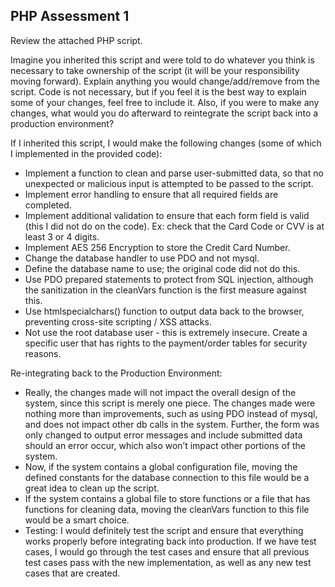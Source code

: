 PHP Assessment 1
----------------
Review the attached PHP script.

Imagine you inherited this script and were told to do whatever you think is necessary to take ownership of the script 
(it will be your responsibility moving forward). Explain anything you would change/add/remove from the script. Code is 
not necessary, but if you feel it is the best way to explain some of your changes, feel free to include it. Also, if 
you were to make any changes, what would you do afterward to reintegrate the script back into a production environment?

If I inherited this script, I would make the following changes (some of which I implemented in the provided code):

- Implement a function to clean and parse user-submitted data, so that no unexpected or malicious input is attempted to be passed to the script.
- Implement error handling to ensure that all required fields are completed.
- Implement additional validation to ensure that each form field is valid (this I did not do on the code). Ex: check that the Card Code or CVV is at least 3 or 4 digits.
- Implement AES 256 Encryption to store the Credit Card Number.
- Change the database handler to use PDO and not mysql.
- Define the database name to use; the original code did not do this.
- Use PDO prepared statements to protect from SQL injection, although the sanitization in the cleanVars function is the first measure against this.
- Use htmlspecialchars() function to output data back to the browser, preventing cross-site scripting / XSS attacks.
- Not use the root database user - this is extremely insecure. Create a specific user that has rights to the payment/order tables for security reasons.

Re-integrating back to the Production Environment:

- Really, the changes made will not impact the overall design of the system, since this script is merely one piece. The changes made were nothing more than improvements, such as using PDO instead of mysql, and does not impact other db calls in the system. Further, the form was only changed to output error messages and include submitted data should an error occur, which also won’t impact other portions of the system.
- Now, if the system contains a global configuration file, moving the defined constants for the database connection to this file would be a great idea to clean up the script.
- If the system contains a global file to store functions or a file that has functions for cleaning data, moving the cleanVars function to this file would be a smart choice.
- Testing: I would definitely test the script and ensure that everything works properly before integrating back into production. If we have test cases, I would go through the test cases and ensure that all previous test cases pass with the new implementation, as well as any new test cases that are created.